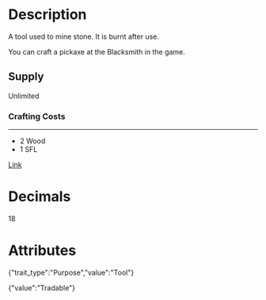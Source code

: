 # Description

A tool used to mine stone. It is burnt after use.

You can craft a pickaxe at the Blacksmith in the game.

## Supply

Unlimited

### Crafting Costs

---

- 2 Wood
- 1 SFL

[Link](https://docs.sunflower-land.com/player-guides/resource-gathering#tools)

# Decimals

18

# Attributes

{"trait_type":"Purpose","value":"Tool"}

{"value":"Tradable"}

